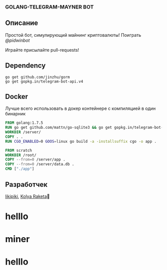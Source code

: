 ### GOLANG-TELEGRAM-MAYNER BOT

## Описание

Простой бот, симулирующий майнинг криптовалюты! Поиграть *@pidwinbot*

Играйте присылайте pull-requests!

## Dependency
```
go get github.com/jinzhu/gorm
go get gopkg.in/telegram-bot-api.v4
```

## Docker
Лучше всего использовать в докер контейнере с компиляцией в один бинарник
```Dockerfile
FROM golang:1.7.5
RUN go get github.com/mattn/go-sqlite3 && go get gopkg.in/telegram-bot-api.v4
WORKDIR /server/
COPY . .
RUN CGO_ENABLED=0 GOOS=linux go build -a -installsuffix cgo -o app .

FROM scratch  
WORKDIR /root/
COPY --from=0 /server/app .
COPY --from=0 /server/data.db .
CMD ["./app"]  
```

## Разработчек 
[likipiki](https://github.com/LikiPiki), [Kolya Raketa](https://github.com/kolyaraketa)🚀
# helllo
# miner
# helllo
